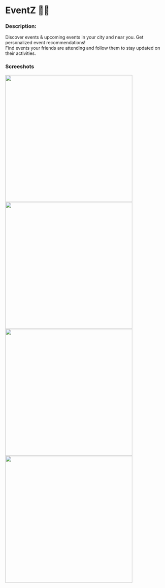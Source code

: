 # EventZ 🥳🎉

### Description:

Discover events & upcoming events in your city and near you. Get personalized event recommendations! <br>
Find events your friends are attending and follow them to stay updated on their activities.
 
### Screeshots
<p float="left">
<img src="https://user-images.githubusercontent.com/66002375/144704789-2b1d5640-e8c7-49ac-9d40-1bb56e9024ea.png" widht="200" height="400">
<img src="https://user-images.githubusercontent.com/66002375/144704962-9d587e0d-dfab-4168-b617-96e1a02f0ffe.png" widht="200" height="400">
<img src="https://user-images.githubusercontent.com/66002375/144704967-4e9403b8-fa19-41fb-94ee-ca060157ea9c.png" widht="200" height="400">
<img src="https://user-images.githubusercontent.com/66002375/144704968-5d2b622c-9911-4e86-8073-b39dfa4fee0a.png" widht="200" height="400">
</p>
